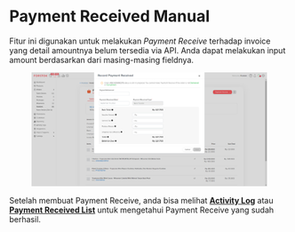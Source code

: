 # Payment Received Manual

Fitur ini digunakan untuk melakukan _Payment Receive_ terhadap invoice yang detail amountnya belum tersedia via API. Anda dapat melakukan input amount berdasarkan dari masing-masing fieldnya.

<figure><img src="../../.gitbook/assets/oo.png" alt=""><figcaption></figcaption></figure>

Setelah membuat Payment Receive, anda bisa melihat [**Activity Log**](../dashboard/introduction-to-dashboard.md) atau [**Payment Received List**](payment-received-list.md) untuk mengetahui Payment Receive yang sudah berhasil.
